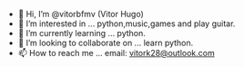 - 👋 Hi, I’m @vitorbfmv (Vitor Hugo)
- 👀 I’m interested in ... python,music,games and play guitar.
- 🌱 I’m currently learning ... python.
- 💞️ I’m looking to collaborate on ... learn python.
- 📫 How to reach me ... email: vitork28@outlook.com

<!---
vitorbfmv/vitorbfmv is a ✨ special ✨ repository because its `README.md` (this file) appears on your GitHub profile.
You can click the Preview link to take a look at your changes.
--->

